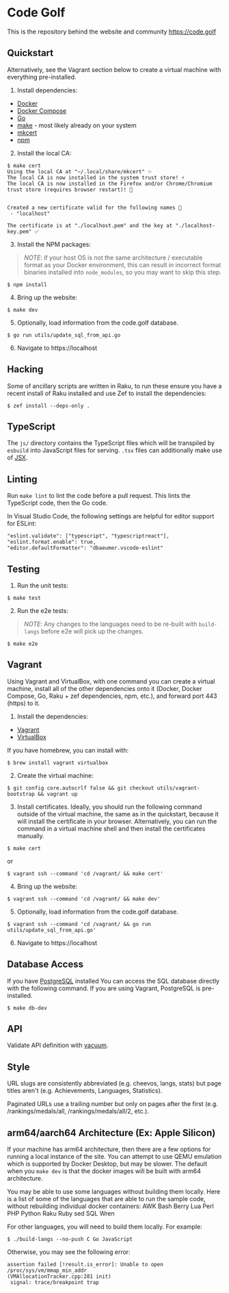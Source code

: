 # Code Golf

This is the repository behind the website and community https://code.golf

## Quickstart

Alternatively, see the Vagrant section below to create a virtual machine with everything pre-installed.

1. Install dependencies:
* [Docker](https://docs.docker.com/engine/install/)
* [Docker Compose](https://docs.docker.com/compose/install/)
* [Go](https://golang.org/doc/install)
* [make](https://www.gnu.org/software/make/) - most likely already on your system
* [mkcert](https://github.com/FiloSottile/mkcert#installation)
* [npm](https://www.npmjs.com/get-npm)

2. Install the local CA:
```
$ make cert
Using the local CA at "~/.local/share/mkcert" ✨
The local CA is now installed in the system trust store! ⚡️
The local CA is now installed in the Firefox and/or Chrome/Chromium trust store (requires browser restart)! 🦊


Created a new certificate valid for the following names 📜
 - "localhost"

The certificate is at "./localhost.pem" and the key at "./localhost-key.pem" ✅
```

3. Install the NPM packages:

> *NOTE*: if your host OS is not the same architecture / executable format as
> your Docker environment, this can result in incorrect format binaries installed
> into `node_modules`, so you may want to skip this step.

```
$ npm install
```

4. Bring up the website:
```
$ make dev
```

5. Optionally, load information from the code.golf database.
```
$ go run utils/update_sql_from_api.go
```

6. Navigate to https://localhost

## Hacking

Some of ancillary scripts are written in Raku, to run these ensure you have a
recent install of Raku installed and use Zef to install the dependencies:
```
$ zef install --deps-only .
```

## TypeScript

The `js/` directory contains the TypeScript files which will be transpiled by
`esbuild` into JavaScript files for serving. `.tsx` files can additionally
make use of [JSX](https://www.typescriptlang.org/docs/handbook/jsx.html).

## Linting

Run `make lint` to lint the code before a pull request. This lints the TypeScript code, then the Go code.

In Visual Studio Code, the following settings are helpful for editor support for ESLint:

```
"eslint.validate": ["typescript", "typescriptreact"],
"eslint.format.enable": true,
"editor.defaultFormatter": "dbaeumer.vscode-eslint"
```

## Testing

1. Run the unit tests:
```
$ make test
```

2. Run the e2e tests:

> *NOTE*: Any changes to the languages need to be re-built with `build-langs` before e2e will pick up the changes.

```
$ make e2e
```

## Vagrant

Using Vagrant and VirtualBox, with one command you can create a virtual machine, install all of the other dependencies onto it (Docker, Docker Compose, Go, Raku + zef dependencies, npm, etc.), and forward port 443 (https) to it.

1. Install the dependencies:
* [Vagrant](https://www.vagrantup.com/downloads)
* [VirtualBox](https://www.virtualbox.org/)

If you have homebrew, you can install with:
```
$ brew install vagrant virtualbox
```

2. Create the virtual machine:
```
$ git config core.autocrlf false && git checkout utils/vagrant-bootstrap && vagrant up
```

3. Install certificates. Ideally, you should run the following command outside of the virtual machine, the same as in the quickstart, because it will install the certificate in your browser. Alternatively, you can run the command in a virtual machine shell and then install the certificates manually.
```
$ make cert
```
or
```
$ vagrant ssh --command 'cd /vagrant/ && make cert'
```

4. Bring up the website:
```
$ vagrant ssh --command 'cd /vagrant/ && make dev'
```

5. Optionally, load information from the code.golf database.
```
$ vagrant ssh --command 'cd /vagrant/ && go run utils/update_sql_from_api.go'
```

6. Navigate to https://localhost

## Database Access

If you have [PostgreSQL](https://www.postgresql.org/download/) installed You can access the SQL database directly with the following command. If you are using Vagrant, PostgreSQL is pre-installed.
```
$ make db-dev
```

## API

Validate API definition with [vacuum](https://api.quobix.com/report?url=https://code.golf/api).

## Style

URL slugs are consistently abbreviated (e.g. cheevos, langs, stats) but page
titles aren't (e.g. Achievements, Languages, Statistics).

Paginated URLs use a trailing number but only on pages after the first (e.g.
/rankings/medals/all, /rankings/medals/all/2, etc.).

## arm64/aarch64 Architecture (Ex: Apple Silicon)

If your machine has arm64 architecture, then there are a few options for running a local instance of the site.
You can attempt to use QEMU emulation which is supported by Docker Desktop, but may be slower.
The default when you `make dev` is that the docker images will be built with arm64 architecture.

You may be able to use some languages without building them locally.
Here is a list of some of the languages that are able to run the sample code, without rebuilding individual docker containers:
AWK
Bash
Berry
Lua
Perl
PHP
Python
Raku
Ruby
sed
SQL
Wren

For other languages, you will need to build them locally. For example:
```
$ ./build-langs --no-push C Go JavaScript
```

Otherwise, you may see the following error:
```
assertion failed [!result.is_error]: Unable to open /proc/sys/vm/mmap_min_addr
(VMAllocationTracker.cpp:281 init)
 signal: trace/breakpoint trap
 ```
